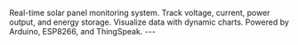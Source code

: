 Real-time solar panel monitoring system. Track voltage, current, power output, and energy storage. Visualize data with dynamic charts. Powered by Arduino, ESP8266, and ThingSpeak.  ---
